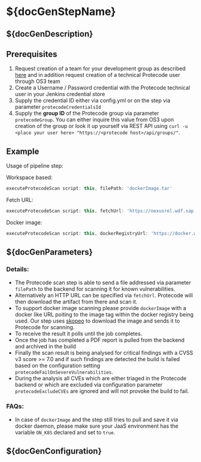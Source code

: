 # ${docGenStepName}

## ${docGenDescription}

## Prerequisites
1. Request creation of a team for your development group as described [here](http://go.sap.corp/protecode) and in addition request creation of a technical Protecode user through OS3 team
2. Create a Username / Password credential with the Protecode technical user in your Jenkins credential store
3. Supply the credential ID either via config.yml or on the step via parameter `protecodeCredentialsId`
4. Supply the **group ID** of the Protecode group via parameter `protecodeGroup`. You can either inquire this value from OS3 upon creation of the group or look it up yourself via REST API using `curl -u <place your user here> "https://<protecode host>/api/groups/"`. 

## Example

Usage of pipeline step:

Workspace based:
```groovy
executeProtecodeScan script: this, filePath: 'dockerImage.tar'
```

Fetch URL:
```groovy
executeProtecodeScan script: this, fetchUrl: 'https://nexusrel.wdf.sap.corp:8443/nexus/service/local/repositories/build.releases.3rd-party.proxy.2018.04.13/content/org/alfresco/surf/spring-cmis-framework/6.11/spring-cmis-framework-6.11.jar'
```

Docker image:
```groovy
executeProtecodeScan script: this, dockerRegistryUrl: 'https://docker.wdf.sap.corp:50000', dockerImage: 'piper/yeoman:1.0-20180321110554'
```

## ${docGenParameters}

### Details:

* The Protecode scan step is able to send a file addressed via parameter `filePath` to the backend for scanning it for known vulnerabilities.
* Alternatively an HTTP URL can be specified via `fetchUrl`. Protecode will then download the artifact from there and scan it.
* To support docker image scanning please provide `dockerImage` with a docker like URL poiting to the image tag within the docker registry being used. Our step uses [skopeo](https://github.com/containers/skopeo) to download the image and sends it to Protecode for scanning.
* To receive the result it polls until the job completes.
* Once the job has completed a PDF report is pulled from the backend and archived in the build
* Finally the scan result is being analysed for critical findings with a CVSS v3 score >= 7.0 and if such findings are detected the build is failed based on the configuration setting `protecodeFailOnSevereVulnerabilities`.
* During the analysis all CVEs which are either triaged in the Protecode backend or which are excluded via configuration parameter `protecodeExcludeCVEs` are ignored and will not provoke the build to fail.

### FAQs:

* In case of `dockerImage` and the step still tries to pull and save it via docker daemon, please make sure your JaaS environment has the variable `ON_K8S` declared and set to `true`.

## ${docGenConfiguration}
